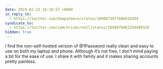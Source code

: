 ```yaml
---
date: 2019-02-22 16:10:57 +0000
in_reply_to:
  - https://twitter.com/dompatmore/status/1098973977886818304
syndicate_to:
  - https://twitter.com/iamchrisburnell/status/1098978463254499329
hidden: true
---
```


I find the non-self-hosted version of @1Password really clean and easy to use on both my laptop and phone. Although it’s not free, I don’t mind paying a bit for the ease of use. I share it with family and it makes sharing accounts pretty painless.
